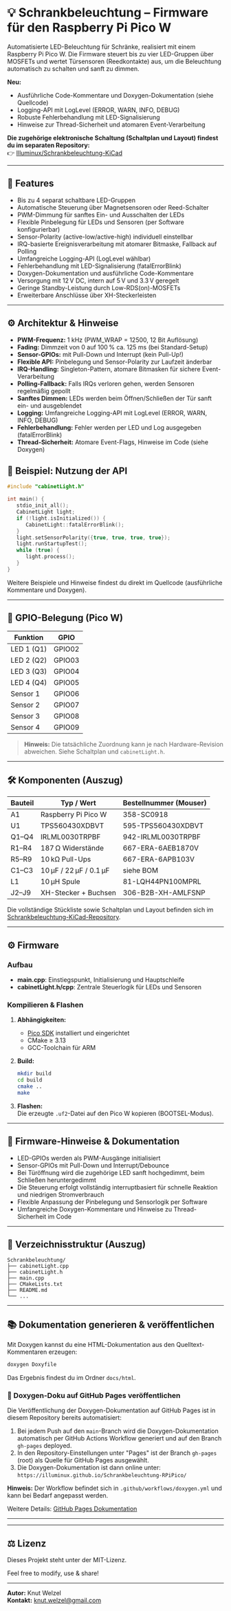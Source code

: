 # 💡 Schrankbeleuchtung – Firmware für den Raspberry Pi Pico W


Automatisierte LED-Beleuchtung für Schränke, realisiert mit einem Raspberry Pi Pico W. Die Firmware steuert bis zu vier LED-Gruppen über MOSFETs und wertet Türsensoren (Reedkontakte) aus, um die Beleuchtung automatisch zu schalten und sanft zu dimmen.

**Neu:**
- Ausführliche Code-Kommentare und Doxygen-Dokumentation (siehe Quellcode)
- Logging-API mit LogLevel (ERROR, WARN, INFO, DEBUG)
- Robuste Fehlerbehandlung mit LED-Signalisierung
- Hinweise zur Thread-Sicherheit und atomaren Event-Verarbeitung

**Die zugehörige elektronische Schaltung (Schaltplan und Layout) findest du im separaten Repository:**  
👉 [Illuminux/Schrankbeleuchtung-KiCad](https://github.com/Illuminux/Schrankbeleuchtung-KiCad.git)

---


## 🧩 Features

- Bis zu 4 separat schaltbare LED-Gruppen
- Automatische Steuerung über Magnetsensoren oder Reed-Schalter
- PWM-Dimmung für sanftes Ein- und Ausschalten der LEDs
- Flexible Pinbelegung für LEDs und Sensoren (per Software konfigurierbar)
- Sensor-Polarity (active-low/active-high) individuell einstellbar
- IRQ-basierte Ereignisverarbeitung mit atomarer Bitmaske, Fallback auf Polling
- Umfangreiche Logging-API (LogLevel wählbar)
- Fehlerbehandlung mit LED-Signalisierung (fatalErrorBlink)
- Doxygen-Dokumentation und ausführliche Code-Kommentare
- Versorgung mit 12 V DC, intern auf 5 V und 3.3 V geregelt
- Geringe Standby-Leistung durch Low-RDS(on)-MOSFETs
- Erweiterbare Anschlüsse über XH-Steckerleisten

---


## ⚙️ Architektur & Hinweise

- **PWM-Frequenz:** 1 kHz (PWM_WRAP = 12500, 12 Bit Auflösung)
- **Fading:** Dimmzeit von 0 auf 100 % ca. 125 ms (bei Standard-Setup)
- **Sensor-GPIOs:** mit Pull-Down und Interrupt (kein Pull-Up!)
- **Flexible API:** Pinbelegung und Sensor-Polarity zur Laufzeit änderbar
- **IRQ-Handling:** Singleton-Pattern, atomare Bitmasken für sichere Event-Verarbeitung
- **Polling-Fallback:** Falls IRQs verloren gehen, werden Sensoren regelmäßig gepollt
- **Sanftes Dimmen:** LEDs werden beim Öffnen/Schließen der Tür sanft ein- und ausgeblendet
- **Logging:** Umfangreiche Logging-API mit LogLevel (ERROR, WARN, INFO, DEBUG)
- **Fehlerbehandlung:** Fehler werden per LED und Log ausgegeben (fatalErrorBlink)
- **Thread-Sicherheit:** Atomare Event-Flags, Hinweise im Code (siehe Doxygen)
## 📝 Beispiel: Nutzung der API

```cpp
#include "cabinetLight.h"

int main() {
   stdio_init_all();
   CabinetLight light;
   if (!light.isInitialized()) {
      CabinetLight::fatalErrorBlink();
   }
   light.setSensorPolarity({true, true, true, true});
   light.runStartupTest();
   while (true) {
      light.process();
   }
}
```

Weitere Beispiele und Hinweise findest du direkt im Quellcode (ausführliche Kommentare und Doxygen).

---

## 🔌 GPIO-Belegung (Pico W)

| Funktion         | GPIO     |
|------------------|----------|
| LED 1 (Q1)       | GPIO02   |
| LED 2 (Q2)       | GPIO03   |
| LED 3 (Q3)       | GPIO04   |
| LED 4 (Q4)       | GPIO05   |
| Sensor 1         | GPIO06   |
| Sensor 2         | GPIO07   |
| Sensor 3         | GPIO08   |
| Sensor 4         | GPIO09   |

> **Hinweis:** Die tatsächliche Zuordnung kann je nach Hardware-Revision abweichen. Siehe Schaltplan und `cabinetLight.h`.

---

## 🛠 Komponenten (Auszug)

| Bauteil      | Typ / Wert              | Bestellnummer (Mouser)  |
|--------------|-------------------------|--------------------------|
| A1           | Raspberry Pi Pico W     | 358-SC0918               |
| U1           | TPS560430XDBVT          | 595-TPS560430XDBVT       |
| Q1–Q4        | IRLML0030TRPBF          | 942-IRLML0030TRPBF       |
| R1–R4        | 187 Ω Widerstände       | 667-ERA-6AEB1870V        |
| R5–R9        | 10 kΩ Pull-Ups          | 667-ERA-6APB103V         |
| C1–C3        | 10 µF / 22 µF / 0.1 µF  | siehe BOM                |
| L1           | 10 µH Spule             | 81-LQH44PN100MPRL        |
| J2–J9        | XH-Stecker + Buchsen    | 306-B2B-XH-AMLFSNP       |

Die vollständige Stückliste sowie Schaltplan und Layout befinden sich im [Schrankbeleuchtung-KiCad-Repository](https://github.com/Illuminux/Schrankbeleuchtung-KiCad.git).

---

## ⚙️ Firmware

### Aufbau

- **main.cpp**: Einstiegspunkt, Initialisierung und Hauptschleife
- **cabinetLight.h/cpp**: Zentrale Steuerlogik für LEDs und Sensoren

### Kompilieren & Flashen

1. **Abhängigkeiten:**  
   - [Pico SDK](https://github.com/raspberrypi/pico-sdk) installiert und eingerichtet
   - CMake ≥ 3.13
   - GCC-Toolchain für ARM

2. **Build:**
   ```sh
   mkdir build
   cd build
   cmake ..
   make
   ```

3. **Flashen:**  
   Die erzeugte `.uf2`-Datei auf den Pico W kopieren (BOOTSEL-Modus).

---


## 🧠 Firmware-Hinweise & Dokumentation

- LED-GPIOs werden als PWM-Ausgänge initialisiert
- Sensor-GPIOs mit Pull-Down und Interrupt/Debounce
- Bei Türöffnung wird die zugehörige LED sanft hochgedimmt, beim Schließen heruntergedimmt
- Die Steuerung erfolgt vollständig interruptbasiert für schnelle Reaktion und niedrigen Stromverbrauch
- Flexible Anpassung der Pinbelegung und Sensorlogik per Software
- Umfangreiche Doxygen-Kommentare und Hinweise zu Thread-Sicherheit im Code

---


## 📁 Verzeichnisstruktur (Auszug)

```
Schrankbeleuchtung/
├── cabinetLight.cpp
├── cabinetLight.h
├── main.cpp
├── CMakeLists.txt
├── README.md
└── ...
```

---



## 📚 Dokumentation generieren & veröffentlichen

Mit Doxygen kannst du eine HTML-Dokumentation aus den Quelltext-Kommentaren erzeugen:

```sh
doxygen Doxyfile
```

Das Ergebnis findest du im Ordner `docs/html`.

### 📢 Doxygen-Doku auf GitHub Pages veröffentlichen

Die Veröffentlichung der Doxygen-Dokumentation auf GitHub Pages ist in diesem Repository bereits automatisiert:

1. Bei jedem Push auf den `main`-Branch wird die Doxygen-Dokumentation automatisch per GitHub Actions Workflow generiert und auf den Branch `gh-pages` deployed.
2. In den Repository-Einstellungen unter "Pages" ist der Branch `gh-pages` (root) als Quelle für GitHub Pages ausgewählt.
3. Die Doxygen-Dokumentation ist dann online unter:
   `https://illuminux.github.io/Schrankbeleuchtung-RPiPico/`

**Hinweis:** Der Workflow befindet sich in `.github/workflows/doxygen.yml` und kann bei Bedarf angepasst werden.

Weitere Details: [GitHub Pages Dokumentation](https://docs.github.com/en/pages)

---

---

## ⚖️ Lizenz

Dieses Projekt steht unter der MIT-Lizenz.  

Feel free to modify, use & share!

---

**Autor:** Knut Welzel  
**Kontakt:** knut.welzel@gmail.com
